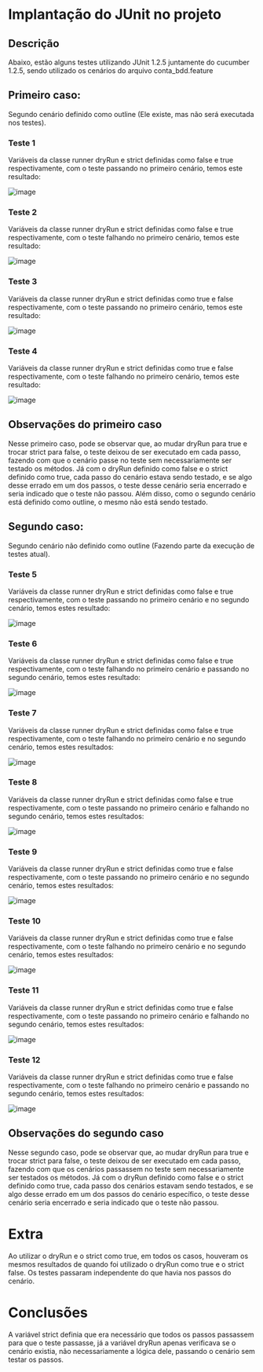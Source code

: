 # Implantação do JUnit no projeto
## Descrição
Abaixo, estão alguns testes utilizando JUnit 1.2.5 juntamente do cucumber 1.2.5, sendo utilizado os cenários do arquivo conta_bdd.feature

## Primeiro caso:
Segundo cenário definido como outline (Ele existe, mas não será executada nos testes).

### Teste 1
Variáveis da classe runner dryRun e strict definidas como false e true respectivamente, com o teste passando no primeiro cenário, temos este resultado:

![image](https://user-images.githubusercontent.com/10741915/202819735-f8923998-2613-4250-ab1c-d134864fe4e0.png)

### Teste 2
Variáveis da classe runner dryRun e strict definidas como false e true respectivamente, com o teste falhando no primeiro cenário, temos este resultado:
 
![image](https://user-images.githubusercontent.com/10741915/202820261-761749e1-307f-4693-9286-86a814dc7458.png)

### Teste 3
Variáveis da classe runner dryRun e strict definidas como true e false respectivamente, com o teste passando no primeiro cenário, temos este resultado:
 
![image](https://user-images.githubusercontent.com/10741915/202820515-bf561b5d-8b7a-41ff-9e14-1fa340ad2739.png)

### Teste 4
Variáveis da classe runner dryRun e strict definidas como true e false respectivamente, com o teste falhando no primeiro cenário, temos este resultado:

![image](https://user-images.githubusercontent.com/10741915/202820610-deeb9557-e534-4f6e-97aa-3d86caacd05d.png)

## Observações do primeiro caso
Nesse primeiro caso, pode se observar que, ao mudar dryRun para true e trocar strict para false, o teste deixou de ser executado em cada passo, fazendo com que o cenário passe no teste sem necessariamente ser testado os métodos. Já com o dryRun definido como false e o strict definido como true, cada passo do cenário estava sendo testado, e se algo desse errado em um dos passos, o teste desse cenário seria encerrado e seria indicado que o teste não passou. Além disso, como o segundo cenário está definido como outline, o mesmo não está sendo testado.

## Segundo caso:
Segundo cenário não definido como outline (Fazendo parte da execução de testes atual).

### Teste 5
Variáveis da classe runner dryRun e strict definidas como false e true respectivamente, com o teste passando no primeiro cenário e no segundo cenário, temos estes resultado:
 
![image](https://user-images.githubusercontent.com/10741915/202820952-2748aa33-d910-479b-ab62-2d1fe5183be5.png)

### Teste 6
Variáveis da classe runner dryRun e strict definidas como false e true respectivamente, com o teste falhando no primeiro cenário e passando no segundo cenário, temos estes resultado:
 
![image](https://user-images.githubusercontent.com/10741915/202820999-11efcbe4-ea6a-45f4-b75d-d6bb9bcd2b2a.png)

### Teste 7
Variáveis da classe runner dryRun e strict definidas como false e true respectivamente, com o teste falhando no primeiro cenário e no segundo cenário, temos estes resultados:
 
![image](https://user-images.githubusercontent.com/10741915/202821156-3d20c676-a099-426b-b84d-8fd70105619b.png)

### Teste 8
Variáveis da classe runner dryRun e strict definidas como false e true respectivamente, com o teste passando no primeiro cenário e falhando no segundo cenário, temos estes resultados:
 
![image](https://user-images.githubusercontent.com/10741915/202821334-62f1e758-4a52-4f8a-a6b9-cbb72dac6933.png)
  
### Teste 9
Variáveis da classe runner dryRun e strict definidas como true e false respectivamente, com o teste passando no primeiro cenário e no segundo cenário, temos estes resultados:
 
![image](https://user-images.githubusercontent.com/10741915/202822969-a16c31fd-e87a-4f0d-9857-8165658471b6.png)

### Teste 10
Variáveis da classe runner dryRun e strict definidas como true e false respectivamente, com o teste falhando no primeiro cenário e no segundo cenário, temos estes resultados:
 
![image](https://user-images.githubusercontent.com/10741915/202823034-28e6d477-cc37-4aa4-aa62-3e2cc608143a.png)

### Teste 11
Variáveis da classe runner dryRun e strict definidas como true e false respectivamente, com o teste passando no primeiro cenário e falhando no segundo cenário, temos estes resultados:

![image](https://user-images.githubusercontent.com/10741915/202823473-a9204ab9-faba-4c45-8fc0-ce39067f3b63.png)

### Teste 12
Variáveis da classe runner dryRun e strict definidas como true e false respectivamente, com o teste falhando no primeiro cenário e passando no segundo cenário, temos estes resultados:

![image](https://user-images.githubusercontent.com/10741915/202823473-a9204ab9-faba-4c45-8fc0-ce39067f3b63.png)


## Observações do segundo caso
Nesse segundo caso, pode se observar que, ao mudar dryRun para true e trocar strict para false, o teste deixou de ser executado em cada passo, fazendo com que os cenários passassem no teste sem necessariamente ser testados os métodos. Já com o dryRun definido como false e o strict definido como true, cada passo dos cenários estavam sendo testados, e se algo desse errado em um dos passos do cenário específico, o teste desse cenário seria encerrado e seria indicado que o teste não passou.

# Extra
Ao utilizar o dryRun e o strict como true, em todos os casos, houveram os mesmos resultados de quando foi utilizado o dryRun como true e o strict false. Os testes passaram independente do que havia nos passos do cenário.

# Conclusões
A variável strict definia que era necessário que todos os passos passassem para que o teste passasse, já a variável dryRun apenas verificava se o cenário existia, não necessariamente a lógica dele, passando o cenário sem testar os passos.
